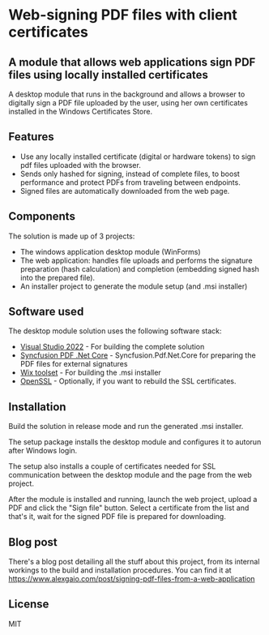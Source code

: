 # Web-signing PDF files with client certificates
## A module that allows web applications sign PDF files using locally installed certificates

A desktop module that runs in the background and allows a browser to digitally sign a PDF file uploaded by the user, using her own certificates installed in the Windows Certificates Store.

## Features

- Use any locally installed certificate (digital or hardware tokens) to sign pdf files uploaded with the browser.
- Sends only hashed for signing, instead of complete files, to boost performance and protect PDFs from traveling between endpoints.
- Signed files are automatically downloaded from the web page.

## Components
The solution is made up of 3 projects:
- The windows application desktop module (WinForms)
- The web application: handles file uploads and performs the signature preparation (hash calculation) and completion (embedding signed hash into the prepared file).
- An installer project to generate the module setup (and .msi installer)

## Software used

The desktop module solution uses the following software stack:

- [Visual Studio 2022] - For building the complete solution
- [Syncfusion PDF .Net Core] - Syncfusion.Pdf.Net.Core for preparing the PDF files for external signatures
- [Wix toolset] - For building the .msi installer
- [OpenSSL] - Optionally, if you want to rebuild the SSL certificates.

## Installation

Build the solution in release mode and run the generated .msi installer.

The setup package installs the desktop module and configures it to autorun after Windows login.

The setup also installs a couple of certificates needed for SSL communication between the desktop module and the page from the web project.

After the module is installed and running, launch the web project, upload a PDF and click the "Sign file" button. Select a certificate from the list and that's it, wait for the signed PDF file is prepared for downloading.

## Blog post
There's a blog post detailing all the stuff about this project, from its internal workings to the build and installation procedures. You can find it at https://www.alexgaio.com/post/signing-pdf-files-from-a-web-application

## License

MIT

[Visual Studio 2022]: <https://visualstudio.microsoft.com/downloads/>
[Syncfusion PDF .Net Core]: <https://www.syncfusion.com/document-processing/pdf-framework/net-core>
[Wix toolset]: <https://wixtoolset.org/releases/>
[OpenSSL]: <https://wiki.openssl.org/index.php/Binaries>